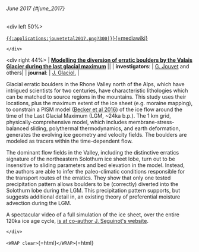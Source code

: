 ###### June 2017 {#june_2017}

\<div left 50%\>

[`{{:applications:jouvetetal2017.png?300|}}`{=mediawiki}](https://doi.org/10.1017/jog.2017.7)

```{=html}
</div>
```
\<div right 44%\> \| **[Modelling the diversion of erratic boulders by
the Valais Glacier during the last glacial
maximum](https://doi.org/10.1017/jog.2017.7)** \|\| \|
**investigators**: \| [G.
Jouvet](http://people.ee.ethz.ch/~jouvetg/) and others\| \|
**journal**: \| [J.
Glaciol.](https://www.cambridge.org/core/journals/journal-of-glaciology)
\|

Glacial erratic boulders in the Rhone Valley north of the Alps, which
have intrigued scientists for two centuries, have characteristic
lithologies which can be matched to source regions in the mountains.
This study uses their locations, plus the maximum extent of the ice
sheet (e.g. moraine mapping), to constrain a PISM model ([Becker et al
2016](http://www.geogr-helv.net/71/173/2016/)) of the ice
flow around the time of the Last Glacial Maximum (LGM, \~24ka b.p.). The
1 km grid, physically-comprehensive model, which includes
membrane-stress-balanced sliding, polythermal thermodynamics, and earth
deformation, generates the evolving ice geometry and velocity fields.
The boulders are modeled as tracers within the time-dependent flow.

The dominant flow fields in the Valley, including the distinctive
erratics signature of the northeastern Solothurn ice sheet lobe, turn
out to be insensitive to sliding parameters and bed elevation in the
model. Instead, the authors are able to infer the paleo-climatic
conditions responsible for the transport routes of the erratics. They
show that only one tested precipitation pattern allows boulders to be
(correctly) diverted into the Solothurn lobe during the LGM. This
precipitation pattern supports, but suggests additional detail in, an
existing theory of preferential moisture advection during the LGM.

A spectacular video of a full simulation of the ice sheet, over the
entire 120ka ice age cycle, [is at co-author J. Seguinot\'s
website](http://people.ee.ethz.ch/~juliens/pages/research.html).

```{=html}
</div>
```
`<WRAP clear>`{=html}`</WRAP>`{=html}
